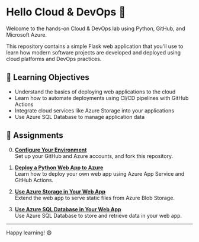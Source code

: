 # Hello Cloud & DevOps 🚀

Welcome to the hands-on Cloud & DevOps lab using Python, GitHub, and Microsoft Azure.

This repository contains a simple Flask web application that you'll use to learn how modern software projects are developed and deployed using cloud platforms and DevOps practices.

## 🎯 Learning Objectives
- Understand the basics of deploying web applications to the cloud
- Learn how to automate deployments using CI/CD pipelines with GitHub Actions
- Integrate cloud services like Azure Storage into your applications
- Use Azure SQL Database to manage application data


## 📘 Assignments

0. **[Configure Your Environment](assignment-0-configure-environment.md)**  
   Set up your GitHub and Azure accounts, and fork this repository.

1. **[Deploy a Python Web App to Azure](assignment-1-deploy-web-app.md)**  
   Learn how to deploy your own web app using Azure App Service and GitHub Actions.

2. **[Use Azure Storage in Your Web App](assignment-2-use-azure-storage.md)**  
   Extend the web app to serve static files from Azure Blob Storage.

3. **[Use Azure SQL Database in Your Web App](assignment-3-use-azure-sql-database.md)**  
   Use Azure SQL Database to store and retrieve data in your web app. 

---


Happy learning! 😄
